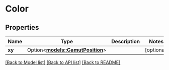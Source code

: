 # Color

## Properties

Name | Type | Description | Notes
------------ | ------------- | ------------- | -------------
**xy** | Option<[**models::GamutPosition**](GamutPosition.md)> |  | [optional]

[[Back to Model list]](../README.md#documentation-for-models) [[Back to API list]](../README.md#documentation-for-api-endpoints) [[Back to README]](../README.md)


